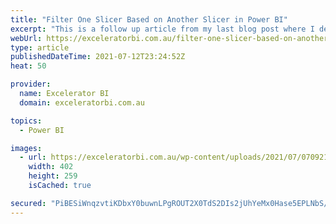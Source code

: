 ```yaml
---
title: "Filter One Slicer Based on Another Slicer in Power BI"
excerpt: "This is a follow up article from my last blog post where I demonstrated how easy it is to use two slicers to compare any two items. In the demo in my article, I specifically showed how you could compare any 2 years of choice, but the principle applies to [...]Read More »"
webUrl: https://exceleratorbi.com.au/filter-one-slicer-based-on-another-slicer-in-power-bi/
type: article
publishedDateTime: 2021-07-12T23:24:52Z
heat: 50

provider:
  name: Excelerator BI
  domain: exceleratorbi.com.au

topics:
  - Power BI

images:
  - url: https://exceleratorbi.com.au/wp-content/uploads/2021/07/070921_2320_FilterOneSl1.png
    width: 402
    height: 259
    isCached: true

secured: "PiBESiWnqzvtiKDbxY0buwnLPgROUT2X0TdS2DIs2jUhYeMx0Hase5EPLNbS/YMMjIfGPGwdqJV4/zJeMw1HU4Xwa/CLTMZvJomou+sona9/d/h1gFhXKsSED3JFjCjEeIBktLqWGIlF7qVzfijn2LngYdDbJe3FpEQvL+ScHOgvVoVijz4bgYizgXPksnzz3vYF2AD+lQW145bvuaLQ6t768gszyk+L6ObrE5nHMMAu0CSiWsKOj+ZoHY1srFT5ESoRuYJ+wQZPujsQ3OkbMER+xGRSo6mEt7H9+yFhBWgWP9VTi64vhzIM6jVMQa0JZDvrD+61o1HqNFSuKZq/Vsbc9ITJYAb60Aktyb9cPEQ=;XA4Trk5f3Cn8SHgdlKatVA=="
---
```


